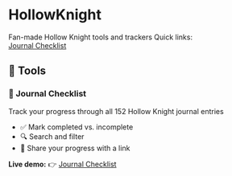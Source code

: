 # HollowKnight
Fan-made Hollow Knight tools and trackers
Quick links:  
[Journal Checklist](https://relishablez.github.io/HollowKnight/JournalChecklist/)

## 🔧 Tools

### 📓 Journal Checklist
Track your progress through all 152 Hollow Knight journal entries
- ✅ Mark completed vs. incomplete
- 🔍 Search and filter
- 🔗 Share your progress with a link

**Live demo:**
👉 [Journal Checklist](https://relishablez.github.io/HollowKnight/JournalChecklist/)
